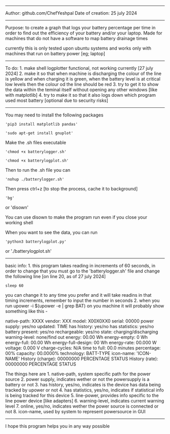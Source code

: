 ----------------------------------

Author: github.com/ChefYeshpal
Date of creation: 25 july 2024

----------------------------------

Purpose:
	to create a graph that logs your battery percentage per time in order to find out the efficiency of your battery and/or your laptop. Made for machines that do not have a software to map battery drainage times

currently this is only tested upon ubuntu systems and works only with machines that run on battery power [eg; laptop]

----------------------------------


To do:
	1. make shell logplotter functional, not working currently [27 july 2024]
	2. make it so that when machine is discharging the colour of the line is yellow and when charging it is green, when the battery level is at critical low levels then the colour od the line should be red 
	3. try to get it to show the data within the teminal itself without opening any other windows [like with matplotlib]
	4. try to make it so that it also logs down which program used most battery [optional due to security risks]

----------------------------------

You may need to install the following packages

	'pip3 install matplotlib pandas'

	'sudo apt-get install gnuplot'


Make the .sh files executable

	'chmod +x batterylogger.sh'

	'chmod +x batterylogplot.sh'

Then to run the .sh file you can

	'nohup ./batterylogger.sh'

Then press ctrl+z [to stop the process, cache it to background]

	'bg'
or
	'disown'

You can use disown to make the program run even if you close your working shell

When you want to see the data, you can run

	'python3 batterylogplot.py'
or
	'./batterylogplot.sh'

----------------------------------
basic info:
	1. this program takes reading in increments of 60 seconds, in order to change that you must go to the 'batterylogger.sh' file and change the following line [on line 20, as of 27 july 2024]
	
	sleep 60 

you can change it to any time you prefer and it will take readins in that timing increments, remember to input the number in seconds
	2. when you run upower -i $(upower -e | grep BAT) on you machine it will probably show something like this - 

  native-path:          XXXX
  vendor:               XXX
  model:                X00X0XX0
  serial:               00000
  power supply:         yes/no
  updated:              TIME
  has history:          yes/no
  has statistics:       yes/no
  battery
    present:             yes/no
    rechargeable:        yes/no
    state:               charging/discharging
    warning-level:       none/find out
    energy:              00.00 Wh
    energy-empty:        0 Wh
    energy-full:         00.00 Wh
    energy-full-design:  00 Wh
    energy-rate:         00.000 W
    voltage:             0.000 V
    charge-cycles:       N/A
    time to full:        00.0 minutes
    percentage:          00%
    capacity:            00.0000%
    technology:          BATT-TYPE
    icon-name:          'ICON-NAME'
  History (charge):
    00000000	PERCENTAGE	STATUS
  History (rate):
    00000000	PERCENTAGE	STATUS

The things here are
	1. native-path, system specific path for the power source
	2. power supply, indicates wether or not the powersupply is a battery or not
	3. has history, yes/no, indicates is the device has data being tracked by upower or not
	4. has statistics, yes/no, indicates if statistical info is being tracked for this device
	5. line-power, provides info specific to the line power device [like adapters]
	6. warning-level, indicates current warning level
	7. online, yes/no, indicates wether the power source is connected or not
	8. icon-name, used by system to represent powersource in GUI

----------------------------------

I hope this program helps you in any way possible
